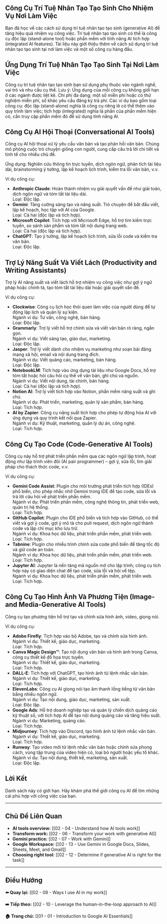 ## Công Cụ Trí Tuệ Nhân Tạo Tạo Sinh Cho Nhiệm Vụ Nơi Làm Việc

Bạn đã học về các cách sử dụng trí tuệ nhân tạo tạo sinh (generative AI) để tăng hiệu quả nhiệm vụ công việc. Trí tuệ nhân tạo tạo sinh có thể là công cụ độc lập (stand-alone tool) hoặc phần mềm với tính năng AI tích hợp (integrated AI features). Tài liệu này giới thiệu thêm về cách sử dụng trí tuệ nhân tạo tạo sinh tại nơi làm việc và một số công cụ hàng đầu.

## Ứng Dụng Trí Tuệ Nhân Tạo Tạo Sinh Tại Nơi Làm Việc

Công cụ trí tuệ nhân tạo tạo sinh bạn sử dụng phụ thuộc vào ngành nghề, vai trò và nhu cầu cụ thể. Lưu ý: Ứng dụng của mỗi công cụ không giới hạn ở các ngành được liệt kê. Chi phí đa dạng; một số miễn phí hoặc có thử nghiệm miễn phí, số khác yêu cầu đăng ký trả phí. Các ví dụ bao gồm loại công cụ: độc lập (stand-alone) nghĩa là công cụ riêng lẻ có thể thêm vào quy trình làm việc; tích hợp (integrated) nghĩa là phần của phần mềm hiện có, cần truy cập phần mềm đó để sử dụng tính năng AI.

## Công Cụ AI Hội Thoại (Conversational AI Tools)

Công cụ AI hội thoại xử lý yêu cầu văn bản và tạo phản hồi văn bản. Chúng mô phỏng cuộc trò chuyện giống con người, cung cấp câu trả lời chi tiết và tinh tế cho nhiều chủ đề.

Ứng dụng: Nghiên cứu thông tin trực tuyến, dịch ngôn ngữ, phân tích tài liệu dài, brainstorming ý tưởng, lập kế hoạch lịch trình, kiểm tra lỗi văn bản, v.v.

Ví dụ công cụ:

- **Anthropic Claude**: Hoàn thành nhiệm vụ giải quyết vấn đề như giải toán, dịch ngôn ngữ và tóm tắt tài liệu dài.  
   Loại: Độc lập.
- **Gemini**: Tăng cường sáng tạo và năng suất. Trò chuyện để bắt đầu viết, lập kế hoạch, học tập với AI của Google.  
   Loại: Cả hai (độc lập và tích hợp).
- **Microsoft Copilot**: Tích hợp với Microsoft Edge, hỗ trợ tìm kiếm trực tuyến, so sánh sản phẩm và tóm tắt nội dung trang web.  
   Loại: Cả hai (độc lập và tích hợp).
- **ChatGPT**: Tạo ý tưởng, lập kế hoạch lịch trình, sửa lỗi code và kiểm tra văn bản.  
   Loại: Độc lập.

## Trợ Lý Năng Suất Và Viết Lách (Productivity and Writing Assistants)

Trợ lý AI năng suất và viết lách hỗ trợ nhiệm vụ công việc như gợi ý ngữ pháp hoặc chính tả, tạo tóm tắt tài liệu dài hoặc giải quyết vấn đề.

Ví dụ công cụ:

- **Clockwise**: Công cụ lịch học thói quen làm việc của người dùng để tự động lập lịch và quản lý sự kiện.  
   Ngành ví dụ: Tư vấn, công nghệ, bán hàng.  
   Loại: Độc lập.
- **Grammarly**: Trợ lý viết hỗ trợ chỉnh sửa và viết văn bản rõ ràng, ngắn gọn.  
   Ngành ví dụ: Viết sáng tạo, giáo dục, marketing.  
   Loại: Độc lập.
- **Jasper**: Trợ lý viết dành cho nhiệm vụ marketing như soạn bài đăng mạng xã hội, email và nội dung trang đích.  
   Ngành ví dụ: Viết quảng cáo, marketing, bán hàng.  
   Loại: Độc lập.
- **NotebookLM**: Tích hợp vào ứng dụng tài liệu như Google Docs, hỗ trợ tóm tắt hoặc hỏi câu hỏi cụ thể về văn bản, ghi chú và nguồn.  
   Ngành ví dụ: Viết nội dung, tài chính, bán hàng.  
   Loại: Cả hai (độc lập và tích hợp).
- **Notion AI**: Trợ lý viết tích hợp vào Notion, phần mềm năng suất và ghi chú.  
   Ngành ví dụ: Phát triển, marketing, quản lý sản phẩm, bán hàng.  
   Loại: Tích hợp.
- **AI by Zapier**: Công cụ năng suất tích hợp cho phép tự động hóa AI với ứng dụng và quy trình kết nối qua Zapier.  
   Ngành ví dụ: Kỹ thuật, marketing, quản lý dự án, công nghệ.  
   Loại: Tích hợp.

## Công Cụ Tạo Code (Code-Generative AI Tools)

Công cụ này hỗ trợ phát triển phần mềm qua các ngôn ngữ lập trình, hoạt động như lập trình viên đôi (AI pair programmer) – gợi ý, sửa lỗi, tìm giải pháp cho thách thức code, v.v.

Ví dụ công cụ:

- **Gemini Code Assist**: Plugin cho môi trường phát triển tích hợp (IDEs) phổ biến, cho phép nhắc nhở Gemini trong IDE để tạo code, sửa lỗi và trả lời câu hỏi về phát triển phần mềm.  
   Ngành ví dụ: Phát triển phần mềm, công nghệ thông tin, phát triển web, quản trị hệ thống.  
   Loại: Tích hợp.
- **GitHub Copilot**: Plugin cho IDE phổ biến và tích hợp vào GitHub, có thể viết và gợi ý code, gợi ý mô tả cho pull request, dịch ngôn ngữ thành code và lập chỉ mục kho lưu trữ.  
   Ngành ví dụ: Khoa học dữ liệu, phát triển phần mềm, phát triển web.  
   Loại: Tích hợp.
- **Tabnine**: Plugin cho nhiều trình chỉnh sửa code phổ biến để tăng tốc độ và giữ code an toàn.  
   Ngành ví dụ: Khoa học dữ liệu, phát triển phần mềm, phát triển web.  
   Loại: Tích hợp.
- **Jupyter AI**: Jupyter là nền tảng mã nguồn mở cho lập trình; công cụ tích hợp này có giao diện chat để tạo code, sửa lỗi và hỏi về tệp.  
   Ngành ví dụ: Khoa học dữ liệu, phát triển phần mềm, phát triển web.  
   Loại: Tích hợp.

## Công Cụ Tạo Hình Ảnh Và Phương Tiện (Image- and Media-Generative AI Tools)

Công cụ tạo phương tiện hỗ trợ tạo và chỉnh sửa hình ảnh, video, giọng nói.

Ví dụ công cụ:

- **Adobe Firefly**: Tích hợp vào bộ Adobe, tạo và chỉnh sửa hình ảnh.  
   Ngành ví dụ: Thiết kế, giáo dục, marketing.  
   Loại: Tích hợp.
- **Canva Magic Design™**: Tạo nội dung văn bản và hình ảnh trong Canva, công cụ thiết kế đồ họa trực tuyến.  
   Ngành ví dụ: Thiết kế, giáo dục, marketing.  
   Loại: Tích hợp.
- **DALL-E**: Tích hợp với ChatGPT, tạo hình ảnh từ lệnh nhắc văn bản.  
   Ngành ví dụ: Thiết kế, giáo dục, marketing.  
   Loại: Tích hợp.
- **ElevenLabs**: Công cụ AI giọng nói tạo âm thanh lồng tiếng từ văn bản bằng nhiều ngôn ngữ.  
   Ngành ví dụ: Tạo nội dung, giáo dục, marketing, sản xuất.  
   Loại: Độc lập.
- **Google Ads**: Hỗ trợ doanh nghiệp tạo và quản lý chiến dịch quảng cáo kỹ thuật số, với tích hợp AI để tạo nội dung quảng cáo và tăng hiệu suất.  
   Ngành ví dụ: Marketing, quảng cáo.  
   Loại: Tích hợp.
- **Midjourney**: Tích hợp vào Discord, tạo hình ảnh từ lệnh nhắc văn bản.  
   Ngành ví dụ: Thiết kế, giáo dục, marketing.  
   Loại: Tích hợp.
- **Runway**: Tạo video mới từ lệnh nhắc văn bản hoặc chỉnh sửa phong cách, vùng tập trung của video hiện có, loại bỏ người hoặc yếu tố khác.  
   Ngành ví dụ: Tạo nội dung, thiết kế, marketing, sản xuất.  
   Loại: Độc lập.

## Lời Kết

Danh sách này có giới hạn. Hãy khám phá thế giới công cụ AI để tìm những cái phù hợp với công việc của bạn.

---

## Chủ Đề Liên Quan

- **AI tools overview:** [[02 - 04 - Understand how AI tools work]]
- **Transform work:** [[02 - 06 - Transform your work with generative AI]]
- **Gemini practice:** [[02 - 07 - Work with Gemini]]
- **Google Workspace:** [[02 - 13 - Use Gemini in Google Docs, Slides, Sheets, Meet, and Gmail]]
- **Choosing right tool:** [[02 - 12 - Determine if generative AI is right for the task]]

---

## Điều Hướng

**⬅️ Quay lại:** [[02 - 08 - Ways I use AI in my work]]

**➡️ Tiếp theo:** [[02 - 10 - Leverage the human-in-the-loop approach to AI]]

**🏠 Trang chủ:** [[01 - 01 - Introduction to Google AI Essentials]]
